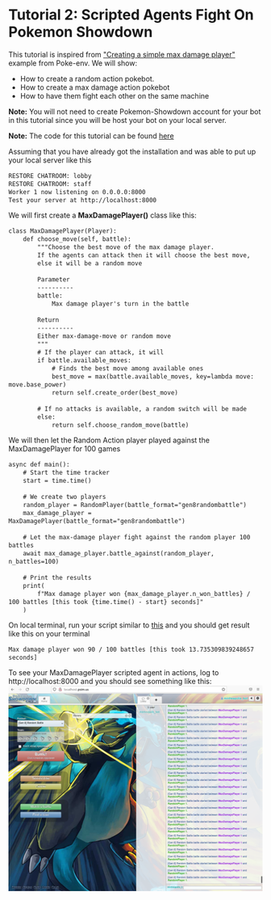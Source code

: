# Tutorial 2: Scripted Agents Fight On Pokemon Showdown

This tutorial is inspired from ["Creating a simple max damage player"](https://poke-env.readthedocs.io/en/latest/max_damage_player.html) example from Poke-env. We will show:
- How to create a random action pokebot.
- How to create a max damage action pokebot
- How to have them fight each other on the same machine

**Note:** You will not need to create Pokemon-Showdown account for your bot in this tutorial since you will be host your bot on your local server.


**Note:** The code for this tutorial can be found [here](https://github.com/mnguyen0226/hackathon_hs/blob/main/src/tutorials/tutorials_two/max_dam_vs_random.py)



Assuming that you have already got the installation and was able to put up your local server like this

```
RESTORE CHATROOM: lobby
RESTORE CHATROOM: staff
Worker 1 now listening on 0.0.0.0:8000
Test your server at http://localhost:8000
```

We will first create a **MaxDamagePlayer()** class like this:
```
class MaxDamagePlayer(Player):
    def choose_move(self, battle):
        """Choose the best move of the max damage player.
        If the agents can attack then it will choose the best move,
        else it will be a random move

        Parameter
        ----------
        battle:
            Max damage player's turn in the battle

        Return
        ----------
        Either max-damage-move or random move
        """
        # If the player can attack, it will
        if battle.available_moves:
            # Finds the best move among available ones
            best_move = max(battle.available_moves, key=lambda move: move.base_power)
            return self.create_order(best_move)

        # If no attacks is available, a random switch will be made
        else:
            return self.choose_random_move(battle)
```

We will then let the Random Action player played against the MaxDamagePlayer for 100 games
```
async def main():
    # Start the time tracker
    start = time.time()

    # We create two players
    random_player = RandomPlayer(battle_format="gen8randombattle")
    max_damage_player = MaxDamagePlayer(battle_format="gen8randombattle")

    # Let the max-damage player fight against the random player 100 battles
    await max_damage_player.battle_against(random_player, n_battles=100)

    # Print the results
    print(
        f"Max damage player won {max_damage_player.n_won_battles} / 100 battles [this took {time.time() - start} seconds]"
    )
```

On local terminal, run your script similar to [this](https://github.com/mnguyen0226/hackathon_hs/blob/main/src/tutorials/tutorials_two/max_dam_vs_random.py) and you should get result like this on your terminal
```
Max damage player won 90 / 100 battles [this took 13.735309839248657 seconds]
```

To see your MaxDamagePlayer scripted agent in actions, log to http://localhost:8000 and you should see something like this:
![alt text](https://github.com/mnguyen0226/hackathon_hs/blob/main/docs/imgs/t2_a.jpg)
